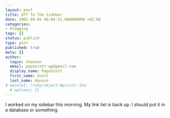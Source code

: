 ```yaml
---
layout: post
title: Off To The Sidebar
date: 2002-04-05 06:04:51.000000000 +02:00
categories:
- blogging
tags: []
status: publish
type: post
published: true
meta: {}
author:
  login: shanson
  email: papascott-wp@gmail.com
  display_name: PapaScott
  first_name: Scott
  last_name: Hanson
# excerpt: !ruby/object:Hpricot::Doc
  # options: {}
---
```

<p>I worked on my sidebar this morning. My link list is back up. I should put it in a database or something.</p>
